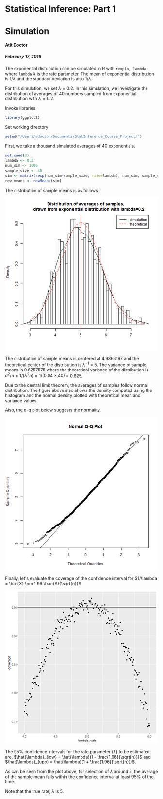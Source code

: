
# Statistical Inference: Part 1
Simulation
==========================================
#### Atit Doctor
##### February 17, 2016



The exponential distribution can be simulated in R with `rexp(n, lambda)` where `lambda` $\lambda$ is the rate parameter. The mean of exponential distribution is $1/\lambda$ and the standard deviation is also $1/\lambda$. 

For this simulation, we set $\lambda=0.2$. In this simulation, we investigate the distribution of averages of 40 numbers sampled from exponential distribution with $\lambda=0.2$.


Invoke libraries

```r
library(ggplot2)
```


Set working directory

```r
setwd("/Users/adoctor/Documents/StatInference_Course_Project/")
```

First, we take a thousand simulated averages of 40 exponentials.


```r
set.seed(3)
lambda <- 0.2
num_sim <- 1000
sample_size <- 40
sim <- matrix(rexp(num_sim*sample_size, rate=lambda), num_sim, sample_size)
row_means <- rowMeans(sim)
```

The distribution of sample means is as follows.

![plot of chunk unnamed-chunk-4](figure/unnamed-chunk-4-1.png)

The distribution of sample means is centered at 4.9866197 and the theoretical center of the distribution is $\lambda^{-1}$ = 5. The variance of sample means is 0.6257575 where the theoretical variance of the distribution is $\sigma^2 / n = 1/(\lambda^2 n) = 1/(0.04 \times 40)$ = 0.625.

Due to the central limit theorem, the averages of samples follow normal distribution. The figure above also shows the density computed using the histogram and the normal density plotted with theoretical mean and variance values. 

Also, the q-q plot below suggests the normality.

![plot of chunk unnamed-chunk-5](figure/unnamed-chunk-5-1.png)

Finally, let's evaluate the coverage of the confidence interval for $1/\lambda = \bar{X} \pm 1.96 \frac{S}{\sqrt{n}}$

![plot of chunk unnamed-chunk-6](figure/unnamed-chunk-6-1.png)

The 95% confidence intervals for the rate parameter ($\lambda$) to be estimated are, $\hat{\lambda}_{low} = \hat{\lambda}(1 - \frac{1.96}{\sqrt{n}})$ 
and 
$\hat{\lambda}_{upp} = \hat{\lambda}(1 + \frac{1.96}{\sqrt{n}})$. 

As can be seen from the plot above, for selection of $\hat{\lambda}$ around 5, the average of the sample mean falls within the confidence interval at least 95% of the time. 

Note that the true rate, $\lambda$ is 5.

